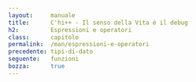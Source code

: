 ```yaml
---
layout:     manuale
title:      C'hi++ - Il senso della Vita è il debug
h2:         Espressioni e operatori
class:      capitolo
permalink:  /man/espressioni-e-operatori
precedente: tipi-di-dato
seguente:   funzioni
bozza:      true
---
```


<!--
@todo: Riprendere i concetti visti nel Manfesto a proposito delle
ideologie dell'ultimo cinquantennio quando si parla di vero e falso
-->
